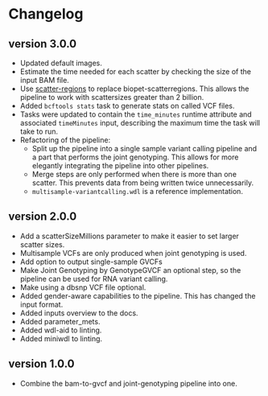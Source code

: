 Changelog
==========

<!--

Newest changes should be on top.

This document is user facing. Please word the changes in such a way
that users understand how the changes affect the new version.
-->

version 3.0.0
-----------------
+ Updated default images.
+ Estimate the time needed for each scatter by checking the size of the input
  BAM file.
+ Use [scatter-regions](https://github.com/biowdl/chunked-scatter) to replace
  biopet-scatterregions. This allows the pipeline to work with scattersizes
  greater than 2 billion.
+ Added  `bcftools stats` task to generate stats on
  called VCF files.
+ Tasks were updated to contain the `time_minutes` runtime attribute and
  associated `timeMinutes` input, describing the maximum time the task will
  take to run.
+ Refactoring of the pipeline:
    + Split up the pipeline into a single sample variant calling pipeline and 
      a part that performs the joint genotyping. This allows for more elegantly
      integrating the pipeline into other pipelines.
    + Merge steps are only performed when there is more than one scatter. 
      This prevents data from being written twice unnecessarily.
    + `multisample-variantcalling.wdl` is a reference implementation.

version 2.0.0
-----------------
+ Add a scatterSizeMillions parameter to make it easier to set larger scatter 
  sizes.
+ Multisample VCFs are only produced when joint genotyping is used.
+ Add option to output single-sample GVCFs
+ Make Joint Genotyping by GenotypeGVCF an optional step, so the pipeline can 
  be used for RNA variant calling.
+ Make using a dbsnp VCF file optional.
+ Added gender-aware capabilities to the pipeline. This has changed the input
  format.
+ Added inputs overview to the docs.
+ Added parameter_mets.
+ Added wdl-aid to linting.
+ Added miniwdl to linting.

version 1.0.0
---------------------------
+ Combine the bam-to-gvcf and joint-genotyping pipeline into one.
